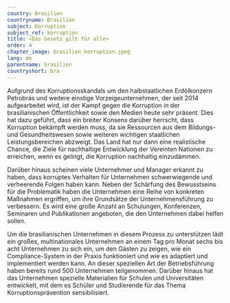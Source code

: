 ```yaml
---
country: Brasilien
countryname: Brasilien
subject: Korruption
subject_ref: korruption
title: «Das Gesetz gilt für alle»
order: 4
chapter_image: brasilien_korruption.jpeg
lang: de
parentname: brasilien
countryshort: bra
---
```

<div class="content" markdown="1">
Aufgrund des Korruptionsskandals um den halbstaatlichen Erdölkonzern Petrobrás und weitere einstige Vorzeigeunternehmen, der seit 2014 aufgearbeitet wird, ist der Kampf gegen die Korruption in der brasilianischen Öffentlichkeit sowie den Medien heute sehr präsent. Dies hat dazu geführt, dass ein breiter Konsens darüber herrscht, dass Korruption bekämpft werden muss, da sie Ressourcen aus dem Bildungs- und Gesundheitswesen sowie weiteren wichtigen staatlichen Leistungsbereichen abzweigt. Das Land hat nur dann eine realistische Chance, die Ziele für nachhaltige Entwicklung der Vereinten Nationen zu erreichen, wenn es gelingt, die Korruption nachhaltig einzudämmen.

Darüber hinaus scheinen viele Unternehmer und Manager erkannt zu haben, dass korruptes Verhalten für Unternehmen schwerwiegende und verheerende Folgen haben kann. Neben der Schärfung des Bewusstseins für die Problematik haben die Unternehmen eine Reihe von konkreten Maßnahmen ergriffen, um ihre Grundsätze der Unternehmensführung zu verbessern. Es wird eine große Anzahl an Schulungen, Konferenzen, Seminaren und Publikationen angeboten, die den Unternehmen dabei helfen sollen.

Um die brasilianischen Unternehmen in diesem Prozess zu unterstützen lädt ein großes, multinationales Unternehmen an einem Tag pro Monat sechs bis acht Unternehmen zu sich ein, um den Gästen zu zeigen, wie ein Compliance-System in der Praxis funktioniert und wie es adaptiert und implementiert werden kann. An dieser speziellen Art der Betriebsführung haben bereits rund 500 Unternehmen teilgenommen. Darüber hinaus hat das Unternehmen spezielle Materialien für Schulen und Universitäten entwickelt, mit dem es Schüler und Studierende für das Thema Korruptionsprävention sensibilisiert.
</div>
